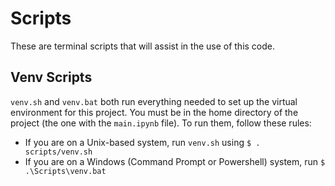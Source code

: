 # Scripts
These are terminal scripts that will assist in the use of this code.

## Venv Scripts
`venv.sh` and `venv.bat` both run everything needed to set up the virtual environment for this project. You must be in the home directory of the project (the one with the `main.ipynb` file). To run them, follow these rules:
- If you are on a Unix-based system, run `venv.sh` using `$ . scripts/venv.sh`
- If you are on a Windows (Command Prompt or Powershell) system, run `$ .\Scripts\venv.bat` 
